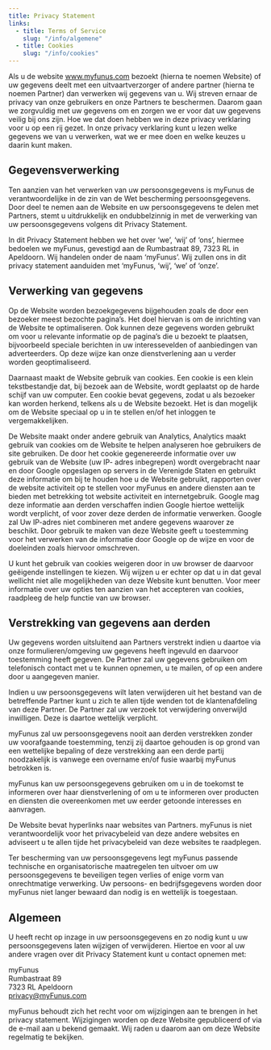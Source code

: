 ```yaml
---
title: Privacy Statement
links:
  - title: Terms of Service
    slug: "/info/algemene"
  - title: Cookies
    slug: "/info/cookies"
---
```


Als u de website www.myfunus.com bezoekt (hierna te noemen Website) of uw gegevens deelt met een uitvaartverzorger of andere partner (hierna te noemen Partner) dan verwerken wij gegevens van u. Wij streven ernaar de privacy van onze gebruikers en onze Partners te beschermen. Daarom gaan we zorgvuldig met uw gegevens om en zorgen we er voor dat uw gegevens veilig bij ons zijn. Hoe we dat doen hebben we in deze privacy verklaring voor u op een rij gezet. In onze privacy verklaring kunt u lezen welke gegevens we van u verwerken, wat we er mee doen en welke keuzes u daarin kunt maken.

## Gegevensverwerking
Ten aanzien van het verwerken van uw persoonsgegevens is myFunus de verantwoordelijke in de zin van de Wet bescherming persoonsgegevens. Door deel te nemen aan de Website en uw persoonsgegevens te delen met Partners, stemt u uitdrukkelijk en ondubbelzinnig in met de verwerking van uw persoonsgegevens volgens dit Privacy Statement.

In dit Privacy Statement hebben we het over ‘we’, ‘wij’ of ‘ons’, hiermee bedoelen we myFunus, gevestigd aan de Rumbastraat 89, 7323 RL in Apeldoorn. Wij handelen onder de naam ‘myFunus’. Wij zullen ons in dit privacy statement aanduiden met ‘myFunus, ‘wij’, ‘we’ of ‘onze’.

## Verwerking van gegevens
Op de Website worden bezoekgegevens bijgehouden zoals de door een bezoeker meest bezochte pagina’s. Het doel hiervan is om de inrichting van de Website te optimaliseren. Ook kunnen deze gegevens worden gebruikt om voor u relevante informatie op de pagina’s die u bezoekt te plaatsen, bijvoorbeeld speciale berichten in uw interessevelden of aanbiedingen van adverteerders. Op deze wijze kan onze dienstverlening aan u verder worden geoptimaliseerd.

Daarnaast maakt de Website gebruik van cookies. Een cookie is een klein tekstbestandje dat, bij bezoek aan de Website, wordt geplaatst op de harde schijf van uw computer. Een cookie bevat gegevens, zodat u als bezoeker kan worden herkend, telkens als u de Website bezoekt. Het is dan mogelijk om de Website speciaal op u in te stellen en/of het inloggen te vergemakkelijken.

De Website maakt onder andere gebruik van Analytics, Analytics maakt gebruik van cookies om de Website te helpen analyseren hoe gebruikers de site gebruiken. De door het cookie gegenereerde informatie over uw gebruik van de Website (uw IP- adres inbegrepen) wordt overgebracht naar en door Google opgeslagen op servers in de Verenigde Staten en gebruikt deze informatie om bij te houden hoe u de Website gebruikt, rapporten over de website activiteit op te stellen voor myFunus en andere diensten aan te bieden met betrekking tot website activiteit en internetgebruik. Google mag deze informatie aan derden verschaffen indien Google hiertoe wettelijk wordt verplicht, of voor zover deze derden de informatie verwerken. Google zal Uw IP-adres niet combineren met andere gegevens waarover ze beschikt. Door gebruik te maken van deze Website geeft u toestemming voor het verwerken van de informatie door Google op de wijze en voor de doeleinden zoals hiervoor omschreven.

U kunt het gebruik van cookies weigeren door in uw browser de daarvoor geëigende instellingen te kiezen. Wij wijzen u er echter op dat u in dat geval wellicht niet alle mogelijkheden van deze Website kunt benutten. Voor meer informatie over uw opties ten aanzien van het accepteren van cookies, raadpleeg de help functie van uw browser.

## Verstrekking van gegevens aan derden
Uw gegevens worden uitsluitend aan Partners verstrekt indien u daartoe via onze formulieren/omgeving uw gegevens heeft ingevuld en daarvoor toestemming heeft gegeven. De Partner zal uw gegevens gebruiken om telefonisch contact met u te kunnen opnemen, u te mailen, of op een andere door u aangegeven manier.

Indien u uw persoonsgegevens wilt laten verwijderen uit het bestand van de betreffende Partner kunt u zich te allen tijde wenden tot de klantenafdeling van deze Partner. De Partner zal uw verzoek tot verwijdering onverwijld inwilligen. Deze is daartoe wettelijk verplicht.

myFunus zal uw persoonsgegevens nooit aan derden verstrekken zonder uw voorafgaande toestemming, tenzij zij daartoe gehouden is op grond van een wettelijke bepaling of deze verstrekking aan een derde partij noodzakelijk is vanwege een overname en/of fusie waarbij myFunus betrokken is.

myFunus kan uw persoonsgegevens gebruiken om u in de toekomst te informeren over haar dienstverlening of om u te informeren over producten en diensten die overeenkomen met uw eerder getoonde interesses en aanvragen.

De Website bevat hyperlinks naar websites van Partners. myFunus is niet verantwoordelijk voor het privacybeleid van deze andere websites en adviseert u te allen tijde het privacybeleid van deze websites te raadplegen.

Ter bescherming van uw persoonsgegevens legt myFunus passende technische en organisatorische maatregelen ten uitvoer om uw persoonsgegevens te beveiligen tegen verlies of enige vorm van onrechtmatige verwerking. Uw persoons- en bedrijfsgegevens worden door myFunus niet langer bewaard dan nodig is en wettelijk is toegestaan.

## Algemeen
U heeft recht op inzage in uw persoonsgegevens en zo nodig kunt u uw persoonsgegevens laten wijzigen of verwijderen. Hiertoe en voor al uw andere vragen over dit Privacy Statement kunt u contact opnemen met:

myFunus  
Rumbastraat 89  
7323 RL  Apeldoorn  
privacy@myFunus.com

myFunus behoudt zich het recht voor om wijzigingen aan te brengen in het privacy statement. Wijzigingen worden op deze Website gepubliceerd of via de e-mail aan u bekend gemaakt. Wij raden u daarom aan om deze Website regelmatig te bekijken.
